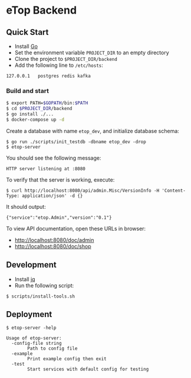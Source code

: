 # eTop Backend

## Quick Start

- Install [Go](https://golang.org/dl/)
- Set the environment variable `PROJECT_DIR` to an empty directory
- Clone the project to `$PROJECT_DIR/backend`
- Add the following line to `/etc/hosts`:

```
127.0.0.1	postgres redis kafka
```

### Build and start

```bash
$ export PATH=$GOPATH/bin:$PATH
$ cd $PROJECT_DIR/backend
$ go install ./...
$ docker-compose up -d
```

Create a database with name `etop_dev`, and initialize database schema:

```
$ go run ./scripts/init_testdb -dbname etop_dev -drop
$ etop-server
```

You should see the following message:

    HTTP server listening at :8080

To verify that the server is working, execute:

    $ curl http://localhost:8080/api/admin.Misc/VersionInfo -H 'Content-Type: application/json' -d {}

It should output:

    {"service":"etop.Admin","version":"0.1"}

To view API documentation, open these URLs in browser:

- [http://localhost:8080/doc/admin](http://localhost:8080/doc/admin)
- [http://localhost:8080/doc/shop](http://localhost:8080/doc/shop)

## Development

- Install [jq](https://stedolan.github.io/jq/)
- Run the following script:

```
$ scripts/install-tools.sh
```

## Deployment

```
$ etop-server -help

Usage of etop-server:
  -config-file string
        Path to config file
  -example
        Print example config then exit
  -test
        Start services with default config for testing
```
